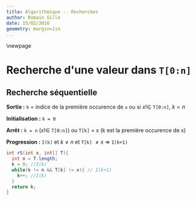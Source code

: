 ```yaml
---
title: Algorithmique -- Recherches
author: Romain Gille
date: 15/02/2016
geometry: margin=1in
...
```


\newpage

# Recherche d'une valeur dans `T[0:n]`

## Recherche séquentielle

**Sortie :** `k` = indice de la première occurence de `x`
  ou si $x !\in$ `T[0:n]`, $k = n$

**Initialisation :** `k = 0`

**Arrêt :** `k = n` ($x !\in$ `T[0:n]`) ou `T[k]` = x (k est la première
  occurence de x)

**Progression :** `I(k)` et  $k \neq n$ et `T[k]` $\neq x$
$\Rightarrow$ `I(k+1)`

```java
int rS(int x, int[] T){
  int n = T.length;
  k = 0; //I(k)
  while(k != n && T[k] != x){ // I(k+1)
    k++; //I(k)
  }
  return k;
}
```
